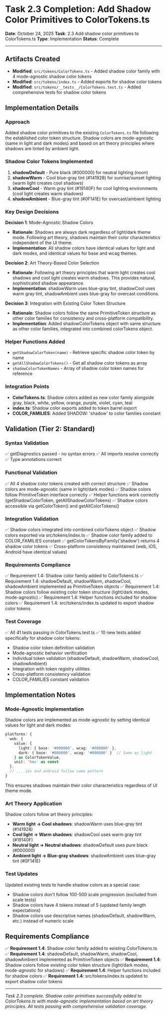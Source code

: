 # Task 2.3 Completion: Add Shadow Color Primitives to ColorTokens.ts

**Date**: October 24, 2025
**Task**: 2.3 Add shadow color primitives to ColorTokens.ts
**Type**: Implementation
**Status**: Complete

---

## Artifacts Created

- **Modified**: `src/tokens/ColorTokens.ts` - Added shadow color family with 4 mode-agnostic shadow color tokens
- **Modified**: `src/tokens/index.ts` - Added exports for shadow color tokens
- **Modified**: `src/tokens/__tests__/ColorTokens.test.ts` - Added comprehensive tests for shadow color tokens

## Implementation Details

### Approach

Added shadow color primitives to the existing `ColorTokens.ts` file following the established color token structure. Shadow colors are mode-agnostic (same in light and dark modes) and based on art theory principles where shadows are tinted by ambient light.

### Shadow Color Tokens Implemented

1. **shadowDefault** - Pure black (#000000) for neutral lighting (noon)
2. **shadowWarm** - Cool blue-gray tint (#141928) for sunrise/sunset lighting (warm light creates cool shadows)
3. **shadowCool** - Warm gray tint (#19140F) for cool lighting environments (cool light creates warm shadows)
4. **shadowAmbient** - Blue-gray tint (#0F141E) for overcast/ambient lighting

### Key Design Decisions

**Decision 1**: Mode-Agnostic Shadow Colors
- **Rationale**: Shadows are always dark regardless of light/dark theme mode. Following art theory, shadows maintain their color characteristics independent of the UI theme.
- **Implementation**: All shadow colors have identical values for light and dark modes, and identical values for base and wcag themes.

**Decision 2**: Art Theory-Based Color Selection
- **Rationale**: Following art theory principles that warm light creates cool shadows and cool light creates warm shadows. This provides natural, sophisticated shadow appearance.
- **Implementation**: shadowWarm uses blue-gray tint, shadowCool uses warm gray tint, shadowAmbient uses blue-gray for overcast conditions.

**Decision 3**: Integration with Existing Color Token Structure
- **Rationale**: Shadow colors follow the same PrimitiveToken structure as other color families for consistency and cross-platform compatibility.
- **Implementation**: Added shadowColorTokens object with same structure as other color families, integrated into combined colorTokens object.

### Helper Functions Added

- `getShadowColorToken(name)` - Retrieve specific shadow color token by name
- `getAllShadowColorTokens()` - Get all shadow color tokens as array
- `shadowColorTokenNames` - Array of shadow color token names for reference

### Integration Points

- **ColorTokens.ts**: Shadow colors added as new color family alongside gray, black, white, yellow, orange, purple, violet, cyan, teal
- **index.ts**: Shadow color exports added to token barrel export
- **COLOR_FAMILIES**: Added SHADOW: 'shadow' to color families constant

## Validation (Tier 2: Standard)

### Syntax Validation
✅ getDiagnostics passed - no syntax errors
✅ All imports resolve correctly
✅ Type annotations correct

### Functional Validation
✅ All 4 shadow color tokens created with correct structure
✅ Shadow colors are mode-agnostic (same in light/dark modes)
✅ Shadow colors follow PrimitiveToken interface correctly
✅ Helper functions work correctly (getShadowColorToken, getAllShadowColorTokens)
✅ Shadow colors accessible via getColorToken() and getAllColorTokens()

### Integration Validation
✅ Shadow colors integrated into combined colorTokens object
✅ Shadow colors exported via src/tokens/index.ts
✅ Shadow color family added to COLOR_FAMILIES constant
✅ getColorTokensByFamily('shadow') returns 4 shadow color tokens
✅ Cross-platform consistency maintained (web, iOS, Android have identical values)

### Requirements Compliance
✅ Requirement 1.4: Shadow color family added to ColorTokens.ts
✅ Requirement 1.4: shadowDefault, shadowWarm, shadowCool, shadowAmbient implemented as PrimitiveToken objects
✅ Requirement 1.4: Shadow colors follow existing color token structure (light/dark modes, mode-agnostic)
✅ Requirement 1.4: Helper functions included for shadow colors
✅ Requirement 1.4: src/tokens/index.ts updated to export shadow color tokens

### Test Coverage
✅ All 41 tests passing in ColorTokens.test.ts
✅ 10 new tests added specifically for shadow color tokens:
  - Shadow color token definition validation
  - Mode-agnostic behavior verification
  - Individual token validation (shadowDefault, shadowWarm, shadowCool, shadowAmbient)
  - Integration with token registry utilities
  - Cross-platform consistency validation
  - COLOR_FAMILIES constant validation

## Implementation Notes

### Mode-Agnostic Implementation

Shadow colors are implemented as mode-agnostic by setting identical values for light and dark modes:

```typescript
platforms: {
  web: { 
    value: {
      light: { base: '#000000', wcag: '#000000' },
      dark: { base: '#000000', wcag: '#000000' }  // Same as light
    } as ColorTokenValue, 
    unit: 'hex' as const 
  },
  // ... ios and android follow same pattern
}
```

This ensures shadows maintain their color characteristics regardless of UI theme mode.

### Art Theory Application

Shadow colors follow art theory principles:
- **Warm light → Cool shadows**: shadowWarm uses blue-gray tint (#141928)
- **Cool light → Warm shadows**: shadowCool uses warm gray tint (#19140F)
- **Neutral light → Neutral shadows**: shadowDefault uses pure black (#000000)
- **Ambient light → Blue-gray shadows**: shadowAmbient uses blue-gray tint (#0F141E)

### Test Updates

Updated existing tests to handle shadow colors as a special case:
- Shadow colors don't follow 100-500 scale progression (excluded from scale tests)
- Shadow colors have 4 tokens instead of 5 (updated family length expectations)
- Shadow colors use descriptive names (shadowDefault, shadowWarm, etc.) instead of numeric scale

## Requirements Compliance

✅ **Requirement 1.4**: Shadow color family added to existing ColorTokens.ts
✅ **Requirement 1.4**: shadowDefault, shadowWarm, shadowCool, shadowAmbient implemented as PrimitiveToken objects
✅ **Requirement 1.4**: Shadow colors follow existing color token structure (light/dark modes, mode-agnostic for shadows)
✅ **Requirement 1.4**: Helper functions included for shadow colors
✅ **Requirement 1.4**: src/tokens/index.ts updated to export shadow color tokens

---

*Task 2.3 complete. Shadow color primitives successfully added to ColorTokens.ts with mode-agnostic implementation based on art theory principles. All tests passing with comprehensive validation coverage.*

